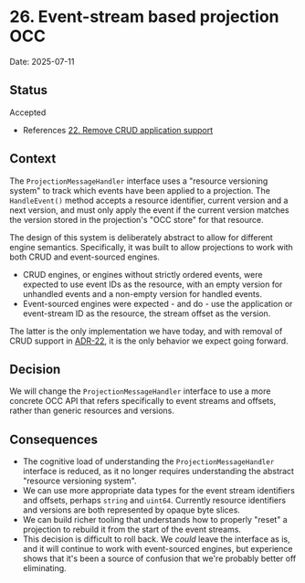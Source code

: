 # 26. Event-stream based projection OCC

Date: 2025-07-11

## Status

Accepted

- References [22. Remove CRUD application support](0022-remove-crud-application-support.md)

## Context

The `ProjectionMessageHandler` interface uses a "resource versioning system" to
track which events have been applied to a projection. The `HandleEvent()` method
accepts a resource identifier, current version and a next version, and must only
apply the event if the current version matches the version stored in the
projection's "OCC store" for that resource.

The design of this system is deliberately abstract to allow for different engine
semantics. Specifically, it was built to allow projections to work with both
CRUD and event-sourced engines.

- CRUD engines, or engines without strictly ordered events, were expected to use
  event IDs as the resource, with an empty version for unhandled events and a
  non-empty version for handled events.
- Event-sourced engines were expected - and do - use the application or
  event-stream ID as the resource, the stream offset as the version.

The latter is the only implementation we have today, and with removal of CRUD
support in [ADR-22], it is the only behavior we expect going forward.

## Decision

We will change the `ProjectionMessageHandler` interface to use a more concrete
OCC API that refers specifically to event streams and offsets, rather than
generic resources and versions.

## Consequences

- The cognitive load of understanding the `ProjectionMessageHandler` interface
  is reduced, as it no longer requires understanding the abstract "resource
  versioning system".
- We can use more appropriate data types for the event stream identifiers and
  offsets, perhaps `string` and `uint64`. Currently resource identifiers and versions are
  both represented by opaque byte slices.
- We can build richer tooling that understands how to properly "reset" a
  projection to rebuild it from the start of the event streams.
- This decision is difficult to roll back. We _could_ leave the interface as
  is, and it will continue to work with event-sourced engines, but experience
  shows that it's been a source of confusion that we're probably better off
  eliminating.

[ADR-22]: 0022-remove-crud-application-support.md
